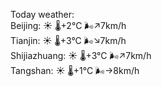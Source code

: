 Today weather:  
Beijing: ☀️   🌡️+2°C 🌬️↗7km/h  
Tianjin: ☀️   🌡️+3°C 🌬️↘7km/h  
Shijiazhuang: ☀️   🌡️+3°C 🌬️↗7km/h  
Tangshan: ☀️   🌡️+1°C 🌬️→8km/h  
